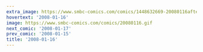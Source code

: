 ```yaml
---
extra_image: https://www.smbc-comics.com/comics/1448632669-20080116after.png
hovertext: '2008-01-16'
image: https://www.smbc-comics.com/comics/20080116.gif
next_comic: '2008-01-17'
prev_comic: '2008-01-15'
title: '2008-01-16'
---
```


